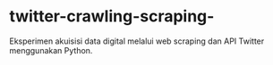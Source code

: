 # twitter-crawling-scraping-
Eksperimen akuisisi data digital melalui web scraping dan API Twitter menggunakan Python.
